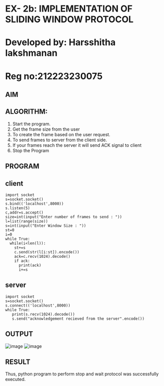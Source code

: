 # EX- 2b: IMPLEMENTATION OF SLIDING WINDOW PROTOCOL
# Developed by: Harsshitha lakshmanan
# Reg no:212223230075
## AIM
## ALGORITHM:
1. Start the program.
2. Get the frame size from the user
3. To create the frame based on the user request.
4. To send frames to server from the client side.
5. If your frames reach the server it will send ACK signal to client
6. Stop the Program
## PROGRAM
## client
```
import socket
s=socket.socket()
s.bind(('localhost',8000))
s.listen(5)
c,addr=s.accept()
size=int(input("Enter number of frames to send : "))
l=list(range(size))
s=int(input("Enter Window Size : "))
st=0
i=0
while True:
  while(i<len(l)):
    st+=s
    c.send(str(l[i:st]).encode())
    ack=c.recv(1024).decode()
    if ack:
      print(ack)
      i+=s
```
## server
```
import socket
s=socket.socket()
s.connect(('localhost',8000))
while True: 
   print(s.recv(1024).decode())
   s.send("acknowledgement recieved from the server".encode())
```
## OUTPUT
![image](https://github.com/user-attachments/assets/4b9690be-3f8e-4846-8d61-b490779c2854)
![image](https://github.com/user-attachments/assets/96aa205b-56c3-4593-a5ab-47731ea9492e)

## RESULT
Thus, python program to perform stop and wait protocol was successfully executed.
